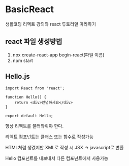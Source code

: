 # BasicReact
생활코딩 리엑트 강의와 react 튜토리얼 따라하기

## react 파일 생성방법
1. npx create-react-app begin-react(파일 이름)
2. npm start

## Hello.js

```
import React from 'react';

function Hello() {
    return <div>안녕하세요</div>
}

export default Hello;
```

항상 리엑트를 불러와줘야 한다.

리액트 컴포넌트는 클래스 또는 함수로 작성가능

HTML처럼 생겼지만 XML로 작성 시 JSX -> javascript로 변환

Hello 컴포넌트를 내보내서 다른 컴포넌트에서 사용가능
